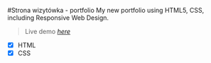  #Strona wizytówka - portfolio
My new portfolio using HTML5, CSS, including Responsive Web Design.
> Live demo [_here_](https://zasada94.github.io/Strona-wizyt-wka--portfolio/)

- [x] HTML
- [x] CSS
